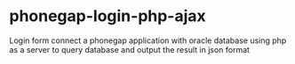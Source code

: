 # phonegap-login-php-ajax
Login form connect a phonegap application with oracle database using php as a server to query database and output the result in json format
